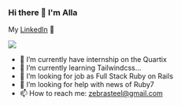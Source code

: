 ### Hi there 👋 I'm Alla
My <a href="https://www.linkedin.com/in/alla-massorova-477551116/">LinkedIn</a> 💼

![](https://github.com/Arrrlekino/Arrrlekino/blob/main/hello333.gif)
<!--
<img src="https://media1.giphy.com/media/13HgwGsXF0aiGY/giphy.gif"/>
<img align="right" src="https://media1.giphy.com/media/13HgwGsXF0aiGY/giphy.gif" />
![](hello003.gif)
<p><img src="https://giphy.com/embed/wC5ymiMZSvaXPD4wdf" width="100%" height="100%" style="position:absolute" /></p>
<img src="https://giphy.com/embed/q1VqUDi4nIc51teOZh" />
<img src="https://github.com/Arrrlekino/Arrrlekino/raw/main/hello003.gif" width="100%"/>
![](https://github.com/Arrrlekino/Arrrlekino/blob/main/hello003.gif)
https://github.com/Arrrlekino/Arrrlekino/blob/main/hello0012.gif.mp4
<iframe src="https://giphy.com/embed/q1VqUDi4nIc51teOZh" width="480" height="113" frameBorder="0" class="giphy-embed" allowFullScreen></iframe><p><a href="https://giphy.com/gifs/hello-q1VqUDi4nIc51teOZh">via GIPHY</a></p>
-->
<!--
**Arrrlekino/Arrrlekino** is a ✨ _special_ ✨ repository because its `README.md` (this file) appears on your GitHub profile.

Here are some ideas to get you started:
-->
- 🔭 I’m currently have internship on the Quartix
- 🌱 I’m currently learning Tailwindcss...
- 👯 I’m looking for job as Full Stack Ruby on Rails
- 🤔 I’m looking for help with news of Ruby7
- 📫 How to reach me: zebrasteel@gmail.com 








